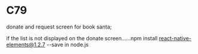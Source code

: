 # C79
donate and request screen for book santa;

if the list is not displayed on the donate screen......npm install react-native-elements@1.2.7 --save in node.js
